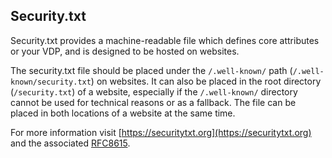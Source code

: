 ## Security.txt


Security.txt provides a machine-readable file which defines core attributes or your VDP, and is designed to be hosted on websites. 

The security.txt file should be placed under the `/.well-known/` path (`/.well-known/security.txt`) on websites. It can also be placed in the root directory (`/security.txt`) of a website, especially if the `/.well-known/` directory cannot be used for technical reasons or as a fallback. The file can be placed in both locations of a website at the same time.

For more information visit [https://securitytxt.org](https://securitytxt.org) and the associated [RFC8615](https://tools.ietf.org/html/rfc8615).

